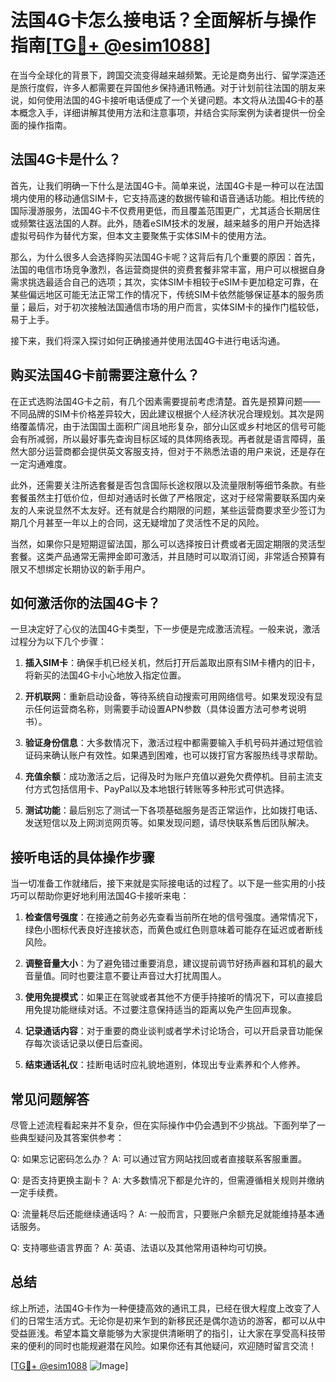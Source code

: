 # 法国4G卡怎么接电话？全面解析与操作指南[[TG💪+ @esim1088](https://t.me/s/esim1088)]

在当今全球化的背景下，跨国交流变得越来越频繁。无论是商务出行、留学深造还是旅行度假，许多人都需要在异国他乡保持通讯畅通。对于计划前往法国的朋友来说，如何使用法国的4G卡接听电话便成了一个关键问题。本文将从法国4G卡的基本概念入手，详细讲解其使用方法和注意事项，并结合实际案例为读者提供一份全面的操作指南。

## 法国4G卡是什么？

首先，让我们明确一下什么是法国4G卡。简单来说，法国4G卡是一种可以在法国境内使用的移动通信SIM卡，它支持高速的数据传输和语音通话功能。相比传统的国际漫游服务，法国4G卡不仅费用更低，而且覆盖范围更广，尤其适合长期居住或频繁往返法国的人群。此外，随着eSIM技术的发展，越来越多的用户开始选择虚拟号码作为替代方案，但本文主要聚焦于实体SIM卡的使用方法。

那么，为什么很多人会选择购买法国4G卡呢？这背后有几个重要的原因：首先，法国的电信市场竞争激烈，各运营商提供的资费套餐非常丰富，用户可以根据自身需求挑选最适合自己的选项；其次，实体SIM卡相较于eSIM卡更加稳定可靠，在某些偏远地区可能无法正常工作的情况下，传统SIM卡依然能够保证基本的服务质量；最后，对于初次接触法国通信市场的用户而言，实体SIM卡的操作门槛较低，易于上手。

接下来，我们将深入探讨如何正确接通并使用法国4G卡进行电话沟通。

## 购买法国4G卡前需要注意什么？

在正式选购法国4G卡之前，有几个因素需要提前考虑清楚。首先是预算问题——不同品牌的SIM卡价格差异较大，因此建议根据个人经济状况合理规划。其次是网络覆盖情况，由于法国国土面积广阔且地形复杂，部分山区或乡村地区的信号可能会有所减弱，所以最好事先查询目标区域的具体网络表现。再者就是语言障碍，虽然大部分运营商都会提供英文客服支持，但对于不熟悉法语的用户来说，还是存在一定沟通难度。

此外，还需要关注所选套餐是否包含国际长途权限以及流量限制等细节条款。有些套餐虽然主打低价位，但却对通话时长做了严格限定，这对于经常需要联系国内亲友的人来说显然不太友好。还有就是合约期限的问题，某些运营商要求至少签订为期几个月甚至一年以上的合同，这无疑增加了灵活性不足的风险。

当然，如果你只是短期逗留法国，那么可以选择按日计费或者无固定期限的灵活型套餐。这类产品通常无需押金即可激活，并且随时可以取消订阅，非常适合预算有限又不想绑定长期协议的新手用户。

## 如何激活你的法国4G卡？

一旦决定好了心仪的法国4G卡类型，下一步便是完成激活流程。一般来说，激活过程分为以下几个步骤：

1. **插入SIM卡**：确保手机已经关机，然后打开后盖取出原有SIM卡槽内的旧卡，将新买的法国4G卡小心地放入指定位置。
   
2. **开机联网**：重新启动设备，等待系统自动搜索可用网络信号。如果发现没有显示任何运营商名称，则需要手动设置APN参数（具体设置方法可参考说明书）。

3. **验证身份信息**：大多数情况下，激活过程中都需要输入手机号码并通过短信验证码来确认账户有效性。如果遇到困难，也可以拨打官方客服热线寻求帮助。

4. **充值余额**：成功激活之后，记得及时为账户充值以避免欠费停机。目前主流支付方式包括信用卡、PayPal以及本地银行转账等多种形式可供选择。

5. **测试功能**：最后别忘了测试一下各项基础服务是否正常运作，比如拨打电话、发送短信以及上网浏览网页等。如果发现问题，请尽快联系售后团队解决。

## 接听电话的具体操作步骤

当一切准备工作就绪后，接下来就是实际接电话的过程了。以下是一些实用的小技巧可以帮助你更好地利用法国4G卡接听来电：

1. **检查信号强度**：在接通之前务必先查看当前所在地的信号强度。通常情况下，绿色小图标代表良好连接状态，而黄色或红色则意味着可能存在延迟或者断线风险。

2. **调整音量大小**：为了避免错过重要消息，建议提前调节好扬声器和耳机的最大音量值。同时也要注意不要让声音过大打扰周围人。

3. **使用免提模式**：如果正在驾驶或者其他不方便手持接听的情况下，可以直接启用免提功能继续对话。不过要注意保持适当的距离以免产生回声现象。

4. **记录通话内容**：对于重要的商业谈判或者学术讨论场合，可以开启录音功能保存每次谈话记录以便日后查阅。

5. **结束通话礼仪**：挂断电话时应礼貌地道别，体现出专业素养和个人修养。

## 常见问题解答

尽管上述流程看起来并不复杂，但在实际操作中仍会遇到不少挑战。下面列举了一些典型疑问及其答案供参考：

Q: 如果忘记密码怎么办？
A: 可以通过官方网站找回或者直接联系客服重置。

Q: 是否支持更换主副卡？
A: 大多数情况下都是允许的，但需遵循相关规则并缴纳一定手续费。

Q: 流量耗尽后还能继续通话吗？
A: 一般而言，只要账户余额充足就能维持基本通话服务。

Q: 支持哪些语言界面？
A: 英语、法语以及其他常用语种均可切换。

## 总结

综上所述，法国4G卡作为一种便捷高效的通讯工具，已经在很大程度上改变了人们的日常生活方式。无论你是初来乍到的新移民还是偶尔造访的游客，都可以从中受益匪浅。希望本篇文章能够为大家提供清晰明了的指引，让大家在享受高科技带来的便利的同时也能规避潜在风险。如果你还有其他疑问，欢迎随时留言交流！

[[TG💪+ @esim1088](https://t.me/s/esim1088) ![Image](https://i.postimg.cc/4NQfJmqS/Snipaste-2025-05-13-00-14-12.png)]